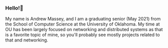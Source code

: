 ### Hello!🙂
My name is Andrew Massey, and I am a graduating senior (May 2021) from the School of Computer Science at the University of Oklahoma. My time at OU has been
largely focused on networking and distributed systems as that is a favorite topic of mine, so you'll probably see mostly projects related to that and networking.
